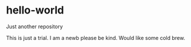 # hello-world
Just another repository

This is just a trial. I am a newb please be kind.
Would like some cold brew.
